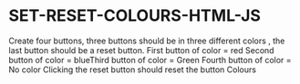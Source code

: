 # SET-RESET-COLOURS-HTML-JS
Create four buttons, three buttons should be in three different colors , the last button should be a reset button. First button of color = red Second button of color = blueThird button of color = Green
Fourth button of color = No color Clicking the reset button should reset the button Colours

